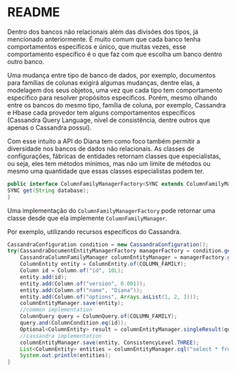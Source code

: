 # README

Dentro dos bancos não relacionais além das divisões dos tipos, já mencionado anteriormente. É muito comum que cada banco tenha comportamentos específicos e único, que muitas vezes, esse comportamento específico é o que faz com que escolha um banco dentro outro banco.

Uma mudança entre tipo de banco de dados, por exemplo, documentos para famílias de colunas exigirá algumas mudanças, dentre elas, a modelagem dos seus objetos, uma vez que cada tipo tem comportamento específico para resolver propósitos específicos. Porém, mesmo olhando entre os bancos do mesmo tipo, família de coluna, por exemplo, Cassandra e Hbase cada provedor tem alguns comportamentos específicos \(Cassandra Query Language, nível de consistência, dentre outros que apenas o Cassandra possuí\).

Com esse intuito a API do Diana tem como foco também permitir a diversidade nos bancos de dados não relacionais. As classes de configurações, fábricas de entidades retornam classes que especialistas, ou seja, eles tem métodos mínimos, mas não um limite de métodos ou mesmo uma quantidade que essas classes especialistas podem ter.

```java
public interface ColumnFamilyManagerFactory<SYNC extends ColumnFamilyManager> extends AutoCloseable {
SYNC get(String database);
}
```

Uma implementação do `ColumnFamilyManagerFactory` pode retornar uma classe desde que ela implemente `ColumnFamilyManager`.

Por exemplo, utilizando recursos específicos do Cassandra.

```java
CassandraConfiguration condition = new CassandraConfiguration();
try(CassandraDocumentEntityManagerFactory managerFactory = condition.get()) {
    CassandraColumnFamilyManager columnEntityManager = managerFactory.get(KEY_SPACE);
    ColumnEntity entity = ColumnEntity.of(COLUMN_FAMILY);
    Column id = Column.of("id", 10L);
    entity.add(id);
    entity.add(Column.of("version", 0.001));
    entity.add(Column.of("name", "Diana"));
    entity.add(Column.of("options", Arrays.asList(1, 2, 3)));
    columnEntityManager.save(entity);
    //common implementation
    ColumnQuery query = ColumnQuery.of(COLUMN_FAMILY);
    query.and(ColumnCondition.eq(id));
    Optional<ColumnEntity> result = columnEntityManager.singleResult(query);
    //cassandra implementation
    columnEntityManager.save(entity, ConsistencyLevel.THREE);
    List<ColumnEntity> entities = columnEntityManager.cql("select * from newKeySpace.newColumnFamily");
    System.out.println(entities);
}
```

